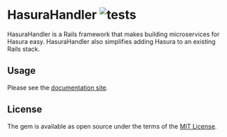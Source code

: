 # HasuraHandler ![tests](https://github.com/KazW/HasuraHandler/workflows/tests/badge.svg)
HasuraHandler is a Rails framework that makes building microservices for Hasura easy.
HasuraHandler also simplifies adding Hasura to an existing Rails stack.

## Usage
Please see the [documentation site](https://kazw.github.io/HasuraHandler).

## License
The gem is available as open source under the terms of the [MIT License](https://opensource.org/licenses/MIT).

